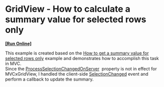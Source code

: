 # GridView - How to calculate a summary value for selected rows only
<!-- run online -->
**[[Run Online]](https://codecentral.devexpress.com/t103170/)**
<!-- run online end -->


<p>This example is created based on the <a href="http://www.devexpress.com/Support/Center/Example/Details/E2935">How to get a summary value for selected rows only</a> example and demonstrates how to accomplish this task in MVC.<br />Since the <a href="https://documentation.devexpress.com/AspNet/DevExpressWebMvcMVCxGridViewBehaviorSettings_ProcessSelectionChangedOnServertopic.aspx">ProcessSelectionChangedOnServer</a>  property is not in effect for MVCxGridView, I handled the client-side <a href="https://documentation.devexpress.com/AspNet/DevExpressWebASPxGridViewScriptsASPxClientGridView_SelectionChangedtopic.aspx">SelectionChanged</a> event and perform a callback to update the summary.</p>

<br/>


